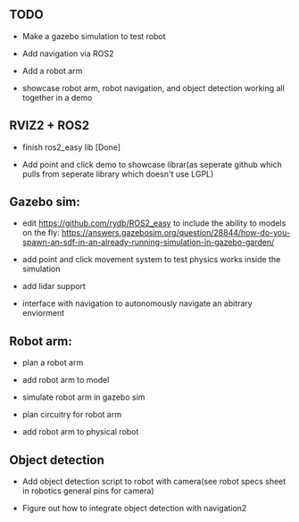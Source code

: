 ## TODO

- Make a gazebo simulation to test robot

- Add navigation via ROS2

- Add a robot arm

- showcase robot arm, robot navigation, and object detection working all together in a demo

## RVIZ2 + ROS2

- finish ros2_easy lib [Done]

- Add point and click demo to showcase librar(as seperate github which pulls from seperate library which doesn't use LGPL)



## Gazebo sim:

- edit 
  https://github.com/rydb/ROS2_easy
to include the ability to models on the fly:
https://answers.gazebosim.org/question/28844/how-do-you-spawn-an-sdf-in-an-already-running-simulation-in-gazebo-garden/

- add point and click movement system to test physics works inside the simulation

- add lidar support

- interface with navigation to autonomously navigate an abitrary enviorment

## Robot arm:

- plan a robot arm

- add robot arm to model

- simulate robot arm in gazebo sim

- plan circuitry for robot arm

- add robot arm to physical robot

## Object detection

- Add object detection script to robot with camera(see robot specs sheet in robotics general pins for camera)

- Figure out how to integrate object detection with navigation2